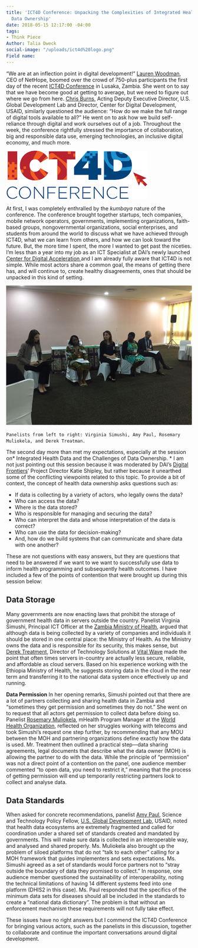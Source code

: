 ```yaml
---
title: 'ICT4D Conference: Unpacking the Complexities of Integrated Health Data and
  Data Ownership'
date: 2018-05-15 12:17:00 -04:00
tags:
- Think Piece
Author: Talia Dweck
social-image: "/uploads/ict4d%20logo.png"
Field name: 
---
```


“We are at an inflection point in digital development!” [Lauren Woodman](https://nethope.org/staff/lauren-woodman/), CEO of NetHope, boomed over the crowd of 750-plus participants the first day of the recent [ICT4D Conference](https://www.ict4dconference.org/) in Lusaka, Zambia. She went on to say that we have become good at getting to average, but we need to figure out where we go from here. [Chris Burns](https://www.usaid.gov/who-we-are/organization/christopher-burns), Acting Deputy Executive Director, U.S. Global Development Lab and Director, Center for Digital Development, USAID, similarly questioned the audience: “How do we make the full range of digital tools available to all?” He went on to ask how we build self-reliance through digital and work ourselves out of a job. Throughout the week, the conference rightfully stressed the importance of collaboration, big and responsible data use, emerging technologies, an inclusive digital economy, and much more.

![ict4d logo.png](/uploads/ict4d%20logo.png)

<!--more-->

At first, I was completely enthralled by the *kumbaya* nature of the conference. The conference brought together startups, tech companies, mobile network operators, governments, implementing organizations, faith-based groups, nongovernmental organizations, social enterprises, and students from around the world to discuss what we have achieved through ICT4D, what we can learn from others, and how we can look toward the future. But, the more time I spent, the more I wanted to get past the niceties. I’m less than a year into my job as an ICT Specialist at DAI’s newly launched [Center for Digital Acceleration ](https://www.dai.com/news/dai-launches-the-center-for-digital-acceleration)and I am already fully aware that ICT4D is not simple. While most actors share a common goal, the means of getting there has, and will continue to, create healthy disagreements, ones that should be unpacked in this kind of setting.

![ICT4D pic.jpg](/uploads/ICT4D%20pic.jpg)

`Panelists from left to right: Virginia Simushi, Amy Paul, Rosemary Muliokela, and Derek Treatman.`

The second day more than met my expectations, especially at the session on\* Integrated Health Data and the Challenges of Data Ownership. \* I am not just pointing out this session because it was moderated by DAI’s [Digital Frontiers](https://www.dai.com/our-work/projects/worldwide-digital-frontiers-df)’ Project Director Katie Shipley, but rather because it unearthed some of the conflicting viewpoints related to this topic. To provide a bit of context, the concept of health data ownership asks questions such as:

* If data is collecting by a variety of actors, who legally owns the data?
* Who can access the data?
* Where is the data stored?
* Who is responsible for managing and securing the data?
* Who can interpret the data and whose interpretation of the data is correct?
* Who can use the data for decision-making?
* And, how do we build systems that can communicate and share data with one another?

These are not questions with easy answers, but they are questions that need to be answered if we want to we want to successfully use data to inform health programming and subsequently health outcomes. I have included a few of the points of contention that were brought up during this session below:

## Data Storage

Many governments are now enacting laws that prohibit the storage of government health data in servers outside the country. Panelist Virginia Simushi, Principal ICT Officer at the [Zambia Ministry of Health](http://www.moh.gov.zm/), argued that although data is being collected by a variety of companies and individuals it should be stored in one central place: the Ministry of Health. As the Ministry owns the data and is responsible for its security, this makes sense, but [Derek Treatment](http://vitalwave.com/team/derek-treatman/), Director of Technology Solutions at [Vital Wave](http://vitalwave.com/) made the point that often times servers in-country are actually less secure, reliable, and affordable as cloud servers. Based on his experience working with the Ethiopia Ministry of Health, he suggests storing data in the cloud in the near term and transferring it to the national data system once effectively up and running. 

**Data Permission**
In her opening remarks, Simushi pointed out that there are a lot of partners collecting and sharing health data in Zambia and “sometimes they get permission and sometimes they do not.” She went on to request that all actors get permission to collect data before doing so. Panelist [Rosemary Muliokela](https://www.linkedin.com/in/rosemary-k-muliokela-59a0b317/), mHealth Program Manager at the [World Health Organization](http://www.who.int/), reflected on her struggles working with telecoms and took Simushi’s request one step further, by recommending that any MOU between the MOH and partnering organizations define exactly how the data is used. Mr. Treatment then outlined a practical step—data sharing agreements, legal documents that describe what the data owner (MOH) is allowing the partner to do with the data. While the principle of “permission” was not a direct point of a contention on the panel, one audience member commented “to open data, you need to restrict it,” meaning that the process of getting permission will end up temporarily restricting partners look to collect and analyse data.

## Data Standards

When asked for concrete recommendations, panelist [Amy Paul](https://www.linkedin.com/in/amy-paul-70276917/), Science and Technology Policy Fellow, [U.S. Global Development Lab](https://www.usaid.gov/GlobalDevLab/about), USAID, noted that health data ecosystems are extremely fragmented and called for coordination under a shared set of standards created and mandated by governments. This will make sure data is collected in an interoperable way, and analysed and shared properly. Ms. Muliokela also brought up the problem of siloed platforms that do not “talk to each other” calling for a MOH framework that guides implementers and sets expectations. Ms. Simushi agreed as a set of standards would force partners not to “stray outside the boundary of data they promised to collect.” In response, one audience member questioned the sustainability of interoperability, noting the technical limitations of having 14 different systems feed into one platform (DHIS2 in this case). Ms. Paul responded that the specifics of the minimum data sets for diseases should all be included in the standards to create a “national data dictionary”.  The problem is that without an enforcement mechanism these requirements will not fully take effect.

These issues have no right answers but I commend the ICT4D Conference for bringing various actors, such as the panelists in this discussion, together to collaborate and continue the important conversations around digital development.